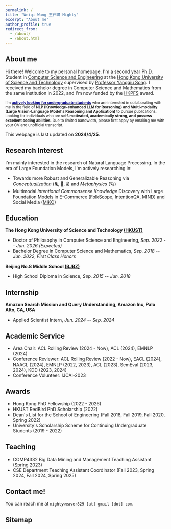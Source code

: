 ```yaml
---
permalink: /
title: "Weiqi Wang 王伟琪 Mighty"
excerpt: "About me"
author_profile: true
redirect_from:
  - /about/
  - /about.html
---
```


## About me

Hi there! Welcome to my personal homepage.
I'm a second year Ph.D. Student in [Computer Science and Engineering](https://cse.hkust.edu.hk/) at
the [Hong Kong University of Science and Technology](https://hkust.edu.hk/) supervised
by [Professor Yangqiu Song](https://www.cse.ust.hk/~yqsong/). I received my bachelor degree in Computer Science
and Mathematics from the same institution in 2022, and I'm now funded by
the [HKPFS](https://fytgs.hkust.edu.hk/scholarships/hong-kong-phd-fellowship-scheme) award.

<small>I'm [<span style="color:darkblue">**actively looking for undergraduate students**</span>](https://urop.hkust.edu.hk/projects/reasoning-large-foundation-models) who are interested in collaborating
with me in the field of **NLP (Knowledge-enhanced LLM for Reasoning) and Multi-modality (Large Vision-Language Model's
Reasoning and Application)** to pursue publications. Looking for individuals who are **self-motivated, academically**
**strong, and possess excellent coding abilities**. Due to limited bandwidth, please first apply by emailing me with your CV and unofficial transcript.</small>

This webpage is last updated on **2024/4/25**.

## Research Interest

I'm mainly interested in the research of Natural Language Processing. In the era of Large Foundation Models, I'm
actively researching in:

- Towards more Robust and Generalizable Reasoning via *Conceptualization* ([🐈](https://aclanthology.org/2023.acl-long.733.pdf), [🚗](https://aclanthology.org/2023.findings-emnlp.902.pdf), [🕯️](https://arxiv.org/pdf/2401.07286.pdf)) and *Metaphysics* (🪐)
- Multimodal *Intentional Commonsense Knowledge* Discovery with Large Foundation Models in E-Commerce ([FolkScope](https://aclanthology.org/2023.findings-acl.76.pdf), IntentionQA, MIND) and Social Media ([MIKO](https://arxiv.org/pdf/2402.18169.pdf))

## Education

**The Hong Kong University of Science and Technology [(HKUST)](https://hkust.edu.hk/)**

- Doctor of Philosophy in Computer Science and Engineering,  *Sep. 2022 -- Jun. 2026 (Expected)*
- Bachelor Degree in Computer Science and Mathematics,  *Sep. 2018 -- Jun. 2022*, *First Class Honors*

**Beijing No.8 Middle School [(BJBZ)](http://www.no8ms.bj.cn/)**

- High School Diploma in Science, *Sep. 2015 -- Jun. 2018*

## Internship

**Amazon Search Mission and Query Understanding, Amazon Inc, Palo Alto, CA, USA**

- Applied Scientist Intern, *Jun. 2024 -- Sep. 2024*

## Academic Service

* Area Chair: ACL Rolling Review (2024 - Now), ACL (2024), EMNLP (2024)
* Conference Reviewer: ACL Rolling Review (2022 - Now), EACL (2024), NAACL (2024), EMNLP (2022, 2023), ACL (2023),
  SemEval (2023, 2024), KDD (2023, 2024)
* Conference Volunteer: IJCAI-2023

## Awards

* Hong Kong PhD Fellowship (2022 - 2026)
* HKUST RedBird PhD Scholarship (2022)
* Dean's List for the School of Engineering (Fall 2018, Fall 2019, Fall 2020, Spring 2022)
* University's Scholarship Scheme for Continuing Undergraduate Students (2019 - 2022)

## Teaching

* COMP4332 Big Data Mining and Management Teaching Assistant (Spring 2023)
* CSE Department Teaching Assistant Coordinator (Fall 2023, Spring 2024, Fall 2024, Spring 2025)

## Contact me!

You can reach me at `mightyweaver829 [at] gmail [dot] com`.

## Sitemap

<script type='text/javascript' id='clustrmaps' src='//cdn.clustrmaps.com/map_v2.js?cl=ffffff&w=700&t=tt&d=DE2rC1_XQk9C3olzhHZGibG_eT8m4xfWcetZ15Zm4mQ&co=2d78ad&cmo=3acc3a&cmn=ff5353&ct=ffffff'></script>